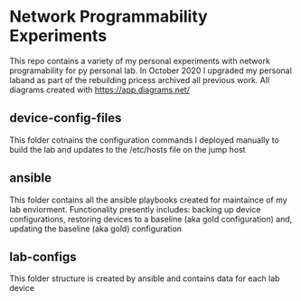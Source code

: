 # Network Programmability Experiments
This repo contains a variety of my personal experiments with network programability for py personal lab. 
In October 2020 I upgraded my personal laband as part of the rebuilding pricess archived all previous work. 
All diagrams created with https://app.diagrams.net/

## device-config-files
This folder cotnains the configuration commands I deployed manually to build the lab and updates to the /etc/hosts file on the jump host

## ansible
This folder contains all the ansible playbooks created for maintaince of my lab enviorment. Functionality presently includes:  backing up device configurations, restoring devices to a baseline (aka gold configuration) and, updating the baseline (aka gold) configuration

## lab-configs
This folder structure is created by ansible and contains data for each lab device
